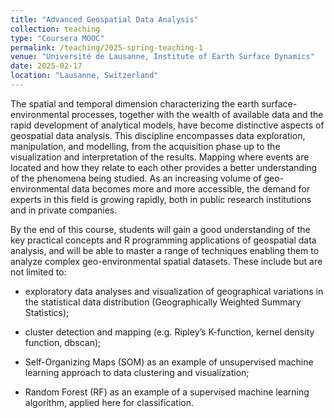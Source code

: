 ```yaml
---
title: "Advanced Geospatial Data Analysis"
collection: teaching
type: "Coursera MOOC"
permalink: /teaching/2025-spring-teaching-1
venue: "Université de Lausanne, Institute of Earth Surface Dynamics"
date: 2025-02-17
location: "Lausanne, Switzerland"
---
```


The spatial and temporal dimension characterizing the earth surface-environmental processes, together with the wealth of available data and the rapid development of analytical models, have become distinctive aspects of geospatial data analysis. This discipline encompasses data exploration, manipulation, and modelling, from the acquisition phase up to the visualization and interpretation of the results. Mapping where events are located and how they relate to each other provides a better understanding of the phenomena being studied. As an increasing volume of geo-environmental data becomes more and more accessible, the demand for experts in this field is growing rapidly, both in public research institutions and in private companies.

By the end of this course, students will gain a good understanding of the key practical concepts and R programming applications of geospatial data analysis, and will be able to master a range of techniques enabling them to analyze complex geo-environmental spatial datasets. These include but are not limited to: 

- exploratory data analyses and visualization of geographical variations in the statistical data distribution (Geographically Weighted Summary Statistics); 

- cluster detection and mapping (e.g. Ripley’s K-function, kernel density function, dbscan); 

- Self-Organizing Maps (SOM) as an example of unsupervised machine learning approach to data clustering and visualization;

- Random Forest (RF) as an example of a supervised machine learning algorithm, applied here for classification.